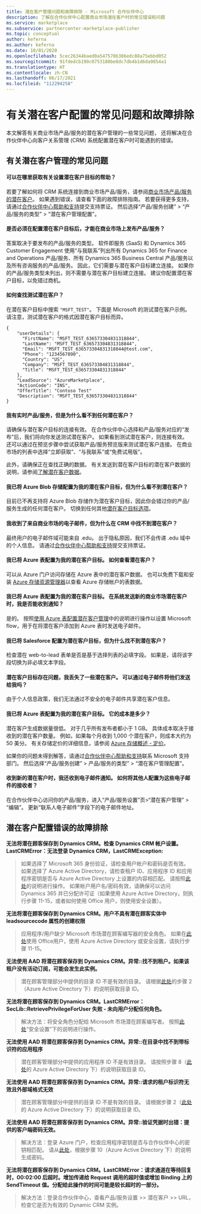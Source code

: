 ```yaml
---
title: 潜在客户管理问题和故障排除 - Microsoft 合作伙伴中心
description: 了解在合作伙伴中心配置商业市场潜在客户时的常见错误和问题
ms.service: marketplace
ms.subservice: partnercenter-marketplace-publisher
ms.topic: conceptual
author: keferna
ms.author: keferna
ms.date: 10/01/2020
ms.openlocfilehash: 5cec26344baed0a547570b386edc88a75ebbd052
ms.sourcegitcommit: 91fdedcb190c0753180be8dc7db4b1d6da9854a1
ms.translationtype: HT
ms.contentlocale: zh-CN
ms.lasthandoff: 06/17/2021
ms.locfileid: "112294258"
---
```

# <a name="common-questions-and-troubleshooting-for-lead-configuration"></a>有关潜在客户配置的常见问题和故障排除

本文解答有关商业市场产品/服务的潜在客户管理的一些常见问题， 还将解决在合作伙伴中心向客户关系管理 (CRM) 系统配置潜在客户时可能遇到的错误。

## <a name="common-questions-about-lead-management"></a>有关潜在客户管理的常见问题

#### <a name="where-can-i-get-help-in-setting-up-my-lead-destination"></a>可以在哪里获取有关设置潜在客户目标的帮助？

若要了解如何将 CRM 系统连接到商业市场产品/服务，请参阅[商业市场产品/服务的潜在客户](partner-center-portal/commercial-marketplace-get-customer-leads.md)。 如果遇到错误，请查看下面的故障排除指南。 若要获得更多支持，请通过[合作伙伴中心帮助和支持](https://go.microsoft.com/fwlink/?linkid=2165533)提交支持票证。 然后选择“产品/服务创建” > “产品/服务的类型” > “潜在客户管理配置”。

#### <a name="am-i-required-to-configure-a-lead-destination-in-order-to-publish-an-offer-in-the-commercial-marketplace"></a>是否必须在配置潜在客户目标后，才能在商业市场上发布产品/服务？

答案取决于要发布的产品/服务的类型。 软件即服务 (SaaS) 和 Dynamics 365 Customer Engagement 使用“与我联系”列出所有 Dynamics 365 for Finance and Operations 产品/服务、所有 Dynamics 365 Business Central 产品/服务以及所有咨询服务的产品/服务。 因此，它们需要与潜在客户目标建立连接。 如果你的产品/服务类型未列出，则不需要与潜在客户目标建立连接。 建议你配置潜在客户目标，以免错过商机。

#### <a name="how-can-i-find-the-test-lead"></a>如何查找测试潜在客户？

在潜在客户目标中搜索 `"MSFT_TEST"`。 下面是 Microsoft 的测试潜在客户示例。 请注意，测试潜在客户的格式因潜在客户目标而异。

```
{
    "userDetails": {
      "FirstName": "MSFT_TEST_636573304831318844",
      "LastName": "MSFT_TEST_636573304831318844",
      "Email": "MSFT_TEST_636573304831318844@test.com",
      "Phone": "1234567890",
      "Country": "US",
      "Company": "MSFT_TEST_636573304831318844",
      "Title": "MSFT_TEST_636573304831318844"
    },
    "LeadSource": "AzureMarketplace",
    "ActionCode": "INS",
    "OfferTitle": "Contoso Test"
    "Description": "MSFT_TEST_636573304831318844"
}
```

#### <a name="i-have-a-live-offer-but-why-am-i-not-seeing-any-leads"></a>我有实时产品/服务，但是为什么看不到任何潜在客户？

请确保与潜在客户目标的连接有效。 在合作伙伴中心选择和产品/服务对应的“发布”后，我们将向你发送测试潜在客户。 如果看到测试潜在客户，则连接有效。 还可以通过在预览步骤中尝试获取产品/服务预览版来测试潜在客户连接。 在商业市场的列表中选择“立即获取”、“与我联系”或“免费试用版”。

此外，请确保正在查找正确的数据。 有关发送到潜在客户目标的潜在客户数据的说明，请参阅[了解潜在客户数据](partner-center-portal/commercial-marketplace-get-customer-leads.md)。

#### <a name="i-configured-azure-blob-storage-as-my-lead-destination-but-why-dont-i-see-the-lead"></a>我已将 Azure Blob 存储配置为我的潜在客户目标，但为什么看不到潜在客户？

目前已不再支持将 Azure Blob 存储作为潜在客户目标，因此你会错过你的产品/服务生成的任何潜在客户。 切换到任何其他[潜在客户目标选项](partner-center-portal/commercial-marketplace-get-customer-leads.md)。 

#### <a name="i-received-an-email-from-the-commercial-marketplace-but-why-cant-i-find-the-lead-in-my-crm"></a>我收到了来自商业市场的电子邮件，但为什么在 CRM 中找不到潜在客户？

最终用户的电子邮件域可能来自 .edu。 出于隐私原因，我们不会传递 .edu 域中的个人信息。 请通过[合作伙伴中心帮助和支持](https://go.microsoft.com/fwlink/?linkid=2165533)提交支持票证。

#### <a name="i-configured-an-azure-table-as-my-lead-destination-how-can-i-view-the-leads"></a>我已将 Azure 表配置为我的潜在客户目标。 如何查看潜在客户？

可以从 Azure 门户访问存储在 Azure 表中的潜在客户数据。 也可以免费下载和安装 [Azure 存储资源管理器](https://azure.microsoft.com/features/storage-explorer/)以查看 Azure 存储帐户的表数据。

#### <a name="i-configured-an-azure-table-as-my-lead-destination-can-i-get-notified-whenever-a-new-commercial-marketplace-lead-is-sent"></a>我已将 Azure 表配置为我的潜在客户目标。 在系统发送新的商业市场潜在客户时，我是否能收到通知？

是的。 按照[使用 Azure 表配置潜在客户管理](partner-center-portal/commercial-marketplace-lead-management-instructions-azure-table.md)中的说明进行操作以设置 Microsoft flow，用于在将潜在客户添加到 Azure 表时发送电子邮件。

#### <a name="i-configured-salesforce-as-my-lead-destination-but-why-cant-i-find-the-leads"></a>我已将 Salesforce 配置为潜在客户目标，但为什么找不到潜在客户？

检查潜在 web-to-lead 表单是否是基于选择列表的必填字段。 如果是，请将该字段切换为非必填文本字段。

#### <a name="there-was-an-issue-with-my-lead-destination-and-i-missed-some-leads-can-i-have-them-sent-to-me-in-an-email"></a>潜在客户目标存在问题，我丢失了一些潜在客户。 可以通过电子邮件将他们发送给我吗？

由于个人信息政策，我们无法通过不安全的电子邮件共享潜在客户信息。

#### <a name="i-configured-an-azure-table-as-my-lead-destination-how-much-will-it-cost"></a>我已将 Azure 表配置为我的潜在客户目标。 它的成本是多少？

潜在客户生成数据量很低。 对于几乎所有发布者都小于 1 GB。 具体成本取决于接收到的潜在客户数量。 例如，如果每个月收到 1,000 个潜在客户，则成本大约为 50 美分。 有关存储定价的详细信息，请参阅 [Azure 存储概述 - 定价](https://azure.microsoft.com/pricing/details/storage/)。

如果你的问题未得到解答，请通过[合作伙伴中心帮助和支持](https://aka.ms/marketplacepublishersupport)联系 Microsoft 支持部门。 然后选择“产品/服务创建” > 产品/服务的类型” > “潜在客户管理配置”。

#### <a name="im-receiving-email-notifications-when-new-customer-leads-are-received-how-can-i-configure-someone-else-to-receive-these-emails"></a>收到新的潜在客户时，我还收到电子邮件通知。 如何将其他人配置为这些电子邮件的接收者？

在合作伙伴中心访问你的产品/服务，进入“产品/服务设置”页>“潜在客户管理” > “编辑”。 更新“联系人电子邮件”字段下的电子邮件地址。

## <a name="troubleshooting-lead-configuration-errors"></a><a id="publishing-config-errors"></a> 潜在客户配置错误的故障排除

**无法将潜在顾客保存到 Dynamics CRM。检查 Dynamics CRM 帐户设置。LastCRMError：无法登录 Dynamics CRM，LastCRMException:** 

> 如果选择了 Microsoft 365 身份验证，请检查用户帐户和密码是否有效。 如果选择了 Azure Active Directory，请检查租户 ID、应用程序 ID 和应用程序密钥是否与 Azure Active Directory 上设置的内容相匹配。 请按照[此处](./partner-center-portal/commercial-marketplace-lead-management-instructions-dynamics.md)的说明进行操作。 如果帐户用户名/密码有效，请确保可以访问 Dynamics 365 并已分配许可证（如果使用 Azure Active Directory，则执行步骤 11-15，或者如何使用 Office 用户，则使用安全设置）。 

**无法将潜在顾客保存到 Dynamics CRM。用户不具有潜在顾客实体中 leadsourcecode 属性的创建权限** 

> 应用程序/用户缺少 Microsoft 市场潜在顾客编写器的安全角色。 如果在[此处](./partner-center-portal/commercial-marketplace-lead-management-instructions-dynamics.md)使用 Office用户，使用 Azure Active Directory 或安全设置，请执行步骤 11-15。

**无法使用 AAD 将潜在顾客保存到 Dynamics CRM。异常::找不到租户。如果该租户没有活动订阅，可能会发生此实例。**  

> 潜在顾客管理部分中提供的目录 ID 不是有效的目录。 请根据[此处](./partner-center-portal/commercial-marketplace-lead-management-instructions-dynamics.md)的步骤 2（Azure Active Directory 下）的说明获取目录 ID。

**无法将潜在顾客保存到 Dynamics CRM。LastCRMError：SecLib::RetrievePrivilegeForUser 失败 - 未向用户分配任何角色。**  

> 解决方法：将安全角色分配给 Microsoft 市场潜在顾客编写者。 按照[此处](./partner-center-portal/commercial-marketplace-lead-management-instructions-dynamics.md)“安全设置”下的说明进行操作。

**无法使用 AAD 将潜在顾客保存到 Dynamics CRM。异常::在目录中找不到带标识符的应用程序** 

> 潜在顾客管理部分中提供的应用程序 ID 不是有效目录。 请按照步骤 8（[此处](./partner-center-portal/commercial-marketplace-lead-management-instructions-dynamics.md)的 Azure Active Directory 下）的说明获取目录 ID。 

**无法使用 AAD 将潜在顾客保存到 Dynamics CRM。异常::请求的租户标识符无效且外部域格式无效** 

> 潜在顾客管理部分中提供的目录 ID 不是有效的目录。 请根据步骤 2（[此处](./partner-center-portal/commercial-marketplace-lead-management-instructions-dynamics.md)的 Azure Active Directory 下）的说明获取目录 ID。 

**无法使用 AAD 将潜在顾客保存到 Dynamics CRM。异常::验证凭据时出错：提供的客户端密码无效。** 

> 解决方法：登录 Azure 门户，检查应用程序密钥是否与合作伙伴中心的密钥相匹配。 请从[此处](./partner-center-portal/commercial-marketplace-lead-management-instructions-dynamics.md)，根据步骤 10（Azure Active Directory 下）的说明生成密码。 

**无法将潜在顾客保存到 Dynamics CRM。LastCRMError：请求通道在等待回复时，00:02:00 后超时。增加传递给 Request 调用的超时值或增加 Binding 上的 SendTimeout 值。分配给此操作的时间可能是较长超时的一部分。**  

> 解决方法：登录合作伙伴中心，查看产品/服务设置 >> 潜在客户 >> URL，检查它是否为有效的 Dynamic CRM 实例。
